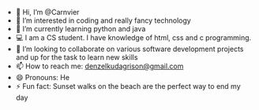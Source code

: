 - 👋 Hi, I’m @Carnvier
- 👀 I’m interested in coding and really fancy technology
- 🌱 I’m currently learning python and java  
- 💻 I am a CS student. I have knowledge of html, css and c programming.
- 💞️ I’m looking to collaborate on various software development projects and up for the task to learn new skills  
- 📫 How to reach me: denzelkudagrison@gmail.com
- 😄 Pronouns: He
- ⚡ Fun fact: Sunset walks on the beach are the perfect way to end my day

<!---
Carnvier/Carnvier is a ✨ special ✨ repository because its `README.md` (this file) appears on your GitHub profile.
You can click the Preview link to take a look at your changes.
--->
